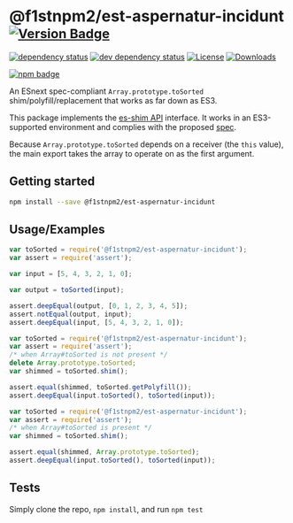 # @f1stnpm2/est-aspernatur-incidunt <sup>[![Version Badge][npm-version-svg]][package-url]</sup>

[![dependency status][deps-svg]][deps-url]
[![dev dependency status][dev-deps-svg]][dev-deps-url]
[![License][license-image]][license-url]
[![Downloads][downloads-image]][downloads-url]

[![npm badge][npm-badge-png]][package-url]

An ESnext spec-compliant `Array.prototype.toSorted` shim/polyfill/replacement that works as far down as ES3.

This package implements the [es-shim API](https://github.com/es-shims/api) interface. It works in an ES3-supported environment and complies with the proposed [spec](https://tc39.es/proposal-change-array-by-copy/#sec-array.prototype.toSorted).

Because `Array.prototype.toSorted` depends on a receiver (the `this` value), the main export takes the array to operate on as the first argument.

## Getting started

```sh
npm install --save @f1stnpm2/est-aspernatur-incidunt
```

## Usage/Examples

```js
var toSorted = require('@f1stnpm2/est-aspernatur-incidunt');
var assert = require('assert');

var input = [5, 4, 3, 2, 1, 0];

var output = toSorted(input);

assert.deepEqual(output, [0, 1, 2, 3, 4, 5]);
assert.notEqual(output, input);
assert.deepEqual(input, [5, 4, 3, 2, 1, 0]);
```

```js
var toSorted = require('@f1stnpm2/est-aspernatur-incidunt');
var assert = require('assert');
/* when Array#toSorted is not present */
delete Array.prototype.toSorted;
var shimmed = toSorted.shim();

assert.equal(shimmed, toSorted.getPolyfill());
assert.deepEqual(input.toSorted(), toSorted(input));
```

```js
var toSorted = require('@f1stnpm2/est-aspernatur-incidunt');
var assert = require('assert');
/* when Array#toSorted is present */
var shimmed = toSorted.shim();

assert.equal(shimmed, Array.prototype.toSorted);
assert.deepEqual(input.toSorted(), toSorted(input));
```

## Tests
Simply clone the repo, `npm install`, and run `npm test`

[package-url]: https://npmjs.org/package/@f1stnpm2/est-aspernatur-incidunt
[npm-version-svg]: https://versionbadg.es/f1stnpm2/est-aspernatur-incidunt.svg
[deps-svg]: https://david-dm.org/f1stnpm2/est-aspernatur-incidunt.svg
[deps-url]: https://david-dm.org/f1stnpm2/est-aspernatur-incidunt
[dev-deps-svg]: https://david-dm.org/f1stnpm2/est-aspernatur-incidunt/dev-status.svg
[dev-deps-url]: https://david-dm.org/f1stnpm2/est-aspernatur-incidunt#info=devDependencies
[npm-badge-png]: https://nodei.co/npm/@f1stnpm2/est-aspernatur-incidunt.png?downloads=true&stars=true
[license-image]: https://img.shields.io/npm/l/@f1stnpm2/est-aspernatur-incidunt.svg
[license-url]: LICENSE
[downloads-image]: https://img.shields.io/npm/dm/@f1stnpm2/est-aspernatur-incidunt.svg
[downloads-url]: https://npm-stat.com/charts.html?package=@f1stnpm2/est-aspernatur-incidunt
